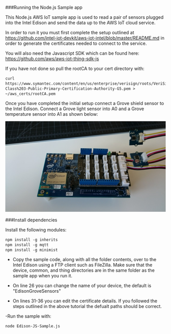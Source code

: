 
###Running the Node.js Sample app 

This Node.js AWS IoT sample app is used to read a pair of sensors plugged into the Intel Edison and send the data up to the AWS IoT cloud service.

In order to run it you must first complete the setup outlined at https://github.com/intel-iot-devkit/aws-iot-intel/blob/master/README.md in order to generate the certificates needed to connect to the service.

You will also need the Javascript SDK which can be found here: https://github.com/aws/aws-iot-thing-sdk-js

If you have not done so pull the rootCA to your cert directory with: 

```
curl https://www.symantec.com/content/en/us/enterprise/verisign/roots/VeriSign-Class%203-Public-Primary-Certification-Authority-G5.pem > ~/aws_certs/rootCA.pem 
```

Once you have completed the initial setup connect a Grove shield sensor to the Intel Edison. Connect a Grove light sensor into A0 and a Grove temperature sensor into A1 as shown below:

![Edison Setup](edison_setup.jpg)

###Install dependencies 

Install the following modules:

```
npm install -g inherits
npm install -g mqtt
npm install -g minimist
```



- Copy the sample code, along with all the folder contents, over to the Intel Edison using a FTP client such as FileZilla. Make sure that the device, common, and thing directories are in the same folder as the sample app when you run it.  

- On line 26 you can change the name of your device, the default is "EdisonGroveSensors" 

- On lines 31-36 you can edit the certificate details. If you followed the steps outlined in the above tutorial the defualt paths should be correct. 

-Run the sample with:

```
node Edison-JS-Sample.js
```
